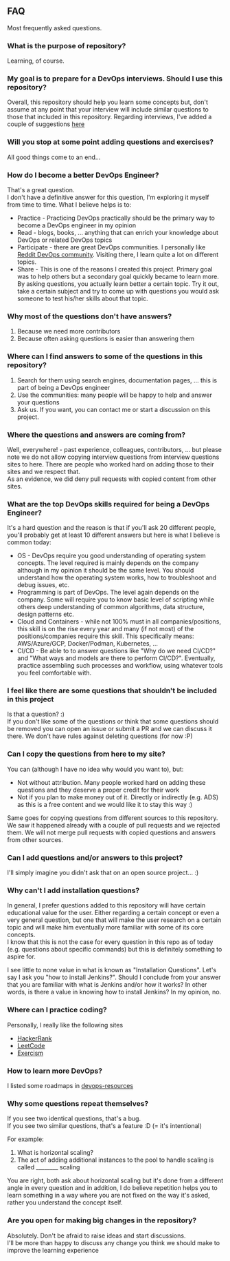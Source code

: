 ## FAQ

Most frequently asked questions.

### What is the purpose of repository?

Learning, of course.

### My goal is to prepare for a DevOps interviews. Should I use this repository?

Overall, this repository should help you learn some concepts but, don't assume at any point that your interview will include similar questions to those that included in this repository.
Regarding interviews, I've added a couple of suggestions [here](prepare_for_interview.md)<br>

### Will you stop at some point adding questions and exercises?

All good things come to an end...

### How do I become a better DevOps Engineer?

That's a great question.<br>
I don't have a definitive answer for this question, I'm exploring it myself from time to time. What I believe helps is to:

  * Practice - Practicing DevOps practically should be the primary way to become a DevOps engineer in my opinion
  * Read - blogs, books, ... anything that can enrich your knowledge about DevOps or related DevOps topics
  * Participate - there are great DevOps communities. I personally like [Reddit DevOps community](https://www.reddit.com/r/devops). Visiting there, I learn quite a lot on different topics.
  * Share - This is one of the reasons I created this project. Primary goal was to help others but a secondary goal quickly became to learn more. By asking questions, you actually learn better a certain topic. Try it out, take a certain subject and try to come up with questions you would ask someone to test his/her skills about that topic.

### Why most of the questions don't have answers?

1. Because we need more contributors
2. Because often asking questions is easier than answering them

### Where can I find answers to some of the questions in this repository?

1. Search for them using search engines, documentation pages, ... this is part of being a DevOps engineer
2. Use the communities: many people will be happy to help and answer your questions
3. Ask us. If you want, you can contact me or start a discussion on this project.

### Where the questions and answers are coming from?

Well, everywhere! - past experience, colleagues, contributors, ... but please note we do not allow copying interview questions from interview questions sites to here. There are people who worked hard on adding those to their sites and we respect that.<br>
As an evidence, we did deny pull requests with copied content from other sites.

### What are the top DevOps skills required for being a DevOps Engineer?

It's a hard question and the reason is that if you'll ask 20 different people, you'll probably get at least 10 different answers but here is what I believe is common today:

* OS - DevOps require you good understanding of operating system concepts. The level required is mainly depends on the company although in my opinion it should be the same level. You should understand how the operating system works, how to troubleshoot and debug issues, etc.
* Programming is part of DevOps. The level again depends on the company. Some will require you to know basic level of scripting while others deep understanding of common algorithms, data structure, design patterns etc.
* Cloud and Containers - while not 100% must in all companies/positions, this skill is on the rise every year and many (if not most) of the positions/companies require this skill. This specifically means: AWS/Azure/GCP, Docker/Podman, Kubernetes, ...
* CI/CD - Be able to to answer questions like "Why do we need CI/CD?" and "What ways and models are there to perform CI/CD?". Eventually, practice assembling such processes and workflow, using whatever tools you feel comfortable with.

### I feel like there are some questions that shouldn't be included in this project

Is that a question? :)<br>
If you don't like some of the questions or think that some questions should be removed you can open an issue or submit a PR and we can discuss it there. We don't have rules against deleting questions (for now :P)

### Can I copy the questions from here to my site?

You can (although I have no idea why would you want to), but:

* Not without attribution. Many people worked hard on adding these questions and they deserve a proper credit for their work
* Not if you plan to make money out of it. Directly or indirectly (e.g. ADS) as this is a free content and we would like it to stay this way :)

Same goes for copying questions from different sources to this repository. We saw it happened already with a couple of pull requests and we rejected them. We will not merge pull requests with copied questions and answers from other sources.

### Can I add questions and/or answers to this project?

I'll simply imagine you didn't ask that on an open source project... :)

### Why can't I add installation questions?

In general, I prefer questions added to this repository will have certain educational value for the user. Either regarding a certain concept or even a very general question, but one that will make the user research on a certain topic and will make him eventually more familiar with some of its core concepts.<br>
I know that this is not the case for every question in this repo as of today (e.g. questions about specific commands) but this is definitely something to aspire for.

I see little to none value in what is known as "Installation Questions". Let's say I ask you "how to install Jenkins?". Should I conclude from your answer that you are familiar with what is Jenkins and/or how it works? In other words, is there a value in knowing how to install Jenkins? In my opinion, no.

### Where can I practice coding?

Personally, I really like the following sites

* [HackerRank](https://www.hackerrank.com)
* [LeetCode](https://leetcode.com)
* [Exercism](https://exercism.io)

### How to learn more DevOps?

I listed some roadmaps in [devops-resources](https://github.com/nholuongut/devops-resources)

### Why some questions repeat themselves?

If you see two identical questions, that's a bug.<br>
If you see two similar questions, that's a feature :D (= it's intentional)

For example:

1. What is horizontal scaling?
2. The act of adding additional instances to the pool to handle scaling is called ________ scaling

You are right, both ask about horizontal scaling but it's done from a different angle in every question and in addition, I do believe repetition helps you to learn something in a way where you are not fixed on the way it's asked, rather you understand the concept itself.

### Are you open for making big changes in the repository?

Absolutely. Don't be afraid to raise ideas and start discussions.<br>
I'll be more than happy to discuss any change you think we should make to improve the learning experience
